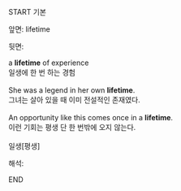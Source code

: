 START
기본

앞면:
lifetime


뒷면:
<div>a <strong>lifetime</strong> of experience </div><div><div>일생에 한 번 하는 경험</div></div><div><br></div><div><div>She was a legend in her own <strong>lifetime</strong>. </div><div><div>그녀는 살아 있을 때 이미 전설적인 존재였다.</div></div></div><div><br></div><div><div>An opportunity like this comes once in a <strong>lifetime</strong>. </div><div><div>이런 기회는 평생 단 한 번밖에 오지 않는다.</div></div></div><div><br></div><div>일생[평생]</div>


해석:
<!--ID: 1746614454205-->
END